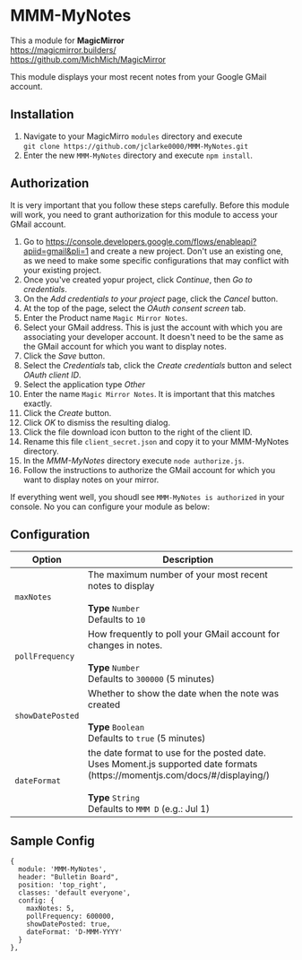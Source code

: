 # MMM-MyNotes

This a module for <strong>MagicMirror</strong><br>
https://magicmirror.builders/<br>
https://github.com/MichMich/MagicMirror

This module displays your most recent notes from your Google GMail account.

## Installation

1. Navigate to your MagicMirro `modules` directory and execute<br>
`git clone https://github.com/jclarke0000/MMM-MyNotes.git`
2. Enter the new `MMM-MyNotes` directory and execute `npm install`.

## Authorization

It is very important that you follow these steps carefully.  Before this module will work, you need to grant authorization for this module to access your GMail account.

1. Go to https://console.developers.google.com/flows/enableapi?apiid=gmail&pli=1 and create a new project.  Don't use an existing one, as we need to make some specific configurations that may conflict with your existing project.
2. Once you've created yopur project, click *Continue*, then *Go to credentials*.
3. On the *Add credentials to your project* page, click the *Cancel* button.
4. At the top of the page, select the *OAuth consent screen* tab. 
5. Enter the Product name `Magic Mirror Notes`.
6. Select your GMail address.  This is just the account with which you are associating your developer account.  It doesn't need to be the same as the GMail account for which you want to display notes.
7. Click the *Save* button.
8. Select the *Credentials* tab, click the *Create credentials* button and select *OAuth client ID*.
9. Select the application type *Other*
10. Enter the name `Magic Mirror Notes`. It is important that this matches exactly.
11. Click the *Create* button.
12. Click *OK* to dismiss the resulting dialog.
13. Click the file download icon button to the right of the client ID.
14. Rename this file `client_secret.json` and copy it to your MMM-MyNotes directory.
15. In the *MMM-MyNotes* directory execute `node authorize.js`.
16. Follow the instructions to authorize the GMail account for which you want to display notes on your mirror.

If everything went well, you shoudl see `MMM-MyNotes is authorized` in your console.  No you can configure your module as below:

## Configuration

<table>
  <thead>
    <tr>
      <th>Option</th>
      <th>Description</th>
    </tr>
  </thead>
  <tbody>
    <tr>
      <td><code>maxNotes</code></td>
      <td>The maximum number of your most recent notes to display<br><br><strong>Type</strong> <code>Number</code><br>Defaults to <code>10</code></td>
    </tr>
    <tr>
      <td><code>pollFrequency</code></td>
      <td>How frequently to poll your GMail account for changes in notes.<br><br><strong>Type</strong> <code>Number</code><br>Defaults to <code>300000</code> (5 minutes)</td>
    </tr>
    <tr>
      <td><code>showDatePosted</code></td>
      <td>Whether to show the date when the note was created<br><br><strong>Type</strong> <code>Boolean</code><br>Defaults to <code>true</code> (5 minutes)</td>
    </tr>
    <tr>
      <td><code>dateFormat</code></td>
      <td>the date format to use for the posted date.  Uses Moment.js supported date formats (https://momentjs.com/docs/#/displaying/)<br><br><strong>Type</strong> <code>String</code><br>Defaults to <code>MMM D</code> (e.g.: Jul 1)</td>
    </tr>
  </tbody>
</table>

## Sample Config

```
{
  module: 'MMM-MyNotes',
  header: "Bulletin Board",
  position: 'top_right',
  classes: 'default everyone',
  config: {
    maxNotes: 5,
    pollFrequency: 600000,
    showDatePosted: true,
    dateFormat: 'D-MMM-YYYY'
  }
},

```